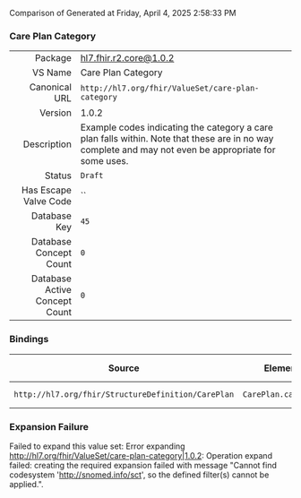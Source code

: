 Comparison of 
Generated at Friday, April 4, 2025 2:58:33 PM

### Care Plan Category

|      |     |
| ---: | --- |
| Package | hl7.fhir.r2.core@1.0.2 |
| VS Name | Care Plan Category |
| Canonical URL | `http://hl7.org/fhir/ValueSet/care-plan-category` |
| Version | 1.0.2 |
| Description | Example codes indicating the category a care plan falls within.  Note that these are in no way complete and may not even be appropriate for some uses. |
| Status | `Draft` |
| Has Escape Valve Code | `` |
| Database Key | `45` |
| Database Concept Count | `0` |
| Database Active Concept Count | `0` |
### Bindings

| Source | Element | Binding | Strength | Element Short |
| ------ | ------- | ------- | -------- | ------------- |
| `http://hl7.org/fhir/StructureDefinition/CarePlan` | `CarePlan.category` | `http://hl7.org/fhir/ValueSet/care-plan-category` | `Example` | Type of plan |

### Expansion Failure

Failed to expand this value set: Error expanding http://hl7.org/fhir/ValueSet/care-plan-category|1.0.2: Operation expand failed: creating the required expansion failed with message "Cannot find codesystem 'http://snomed.info/sct', so the defined filter(s) cannot be applied.".
